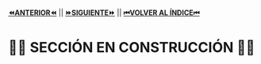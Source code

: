 [**⏪ANTERIOR⏪**](https://github.com/lucasdellasala/curso-intensivo/blob/main/clases/clase-03.md) ||
[**⏩SIGUIENTE⏩**](https://github.com/lucasdellasala/curso-intensivo/blob/main/clases/clase-05.md) ||
[**⏮VOLVER AL ÍNDICE⏮**](https://github.com/lucasdellasala/curso-intensivo)
# 🚧🚧 SECCIÓN EN CONSTRUCCIÓN 🚧🚧
